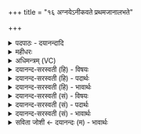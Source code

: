 +++
title = "१६ अग्नयेऽनीकवते प्रथमजानालभते"

+++
<details><summary>पदपाठः - दयानन्दादि</summary>

अ॒ग्नये॑। अनी॑कवत॒ इत्यनी॑कऽवते। प्र॒थ॒म॒जानिति॑ प्रथम॒ऽजान्। आ। ल॒भ॒ते॒। म॒रुद्भ्य॒ इति॑ म॒रुत्ऽभ्यः॑। सा॒न्त॒प॒नेभ्य॒ इति॑ साम्ऽतप॒नेभ्यः॑। स॒वा॒त्यानिति॑ सऽवा॒त्यान्। म॒रुद्भ्य॒ इति॑ म॒रुत्ऽभ्यः॑। गृ॒ह॒मे॒धिभ्य॒ इति॑ गृहऽमे॒धिभ्यः॑। बष्कि॑हान्। म॒रुद्भ्य॒ इति॑ म॒रुत्ऽभ्यः॑। क्री॒डिभ्य॒ इति॑ क्री॒डिऽभ्यः॑। स॒ꣳसृ॒ष्टानिति॑ सम्ऽमृ॒ष्टान्। म॒रुद्भ्य॒ इति॑ म॒रुत्ऽभ्यः॑। स्वत॑वद्भ्य॒ इति॒ स्वत॑वत्ऽभ्यः। अ॒नु॒सृ॒ष्टानित्य॑नुऽसृ॒ष्टान्। १६।
</details>

<details><summary>महीधरः</summary>

म० अथाष्टादशे यूपे महाहविःपशवः कृष्णग्रीवादयः पञ्चदश पूर्ववत् । अथैकोनविंशतितमे एताः कर्बुरास्त्रय ऐन्द्राग्नाः एकोन० । प्राशृङ्गाः संहितायां दीर्घः । प्रकृष्टशृङ्गयुक्ता माहेन्द्राः महेन्द्रदेवताः एकोन० । बहुरूपास्त्रयो वैश्वकर्मणाः विश्वकर्मदेवताः एकोन० ॥ १७ ॥  
अष्टादशी।
</details>

<details><summary>अधिमन्त्रम् (VC)</summary>

- अग्न्यादयो देवताः
- प्रजापतिर्ऋषिः
- शक्वरी
- धैवतः
</details>

<details><summary>दयानन्द-सरस्वती (हि) - विषयः</summary>

फिर किसके लिये कौन रक्षा करने योग्य हैं, इस विषय को अगले मन्त्र में कहा है ॥
</details>

<details><summary>दयानन्द-सरस्वती (हि) - पदार्थः</summary>

पदार्थान्वयभाषाः -  हे मनुष्यो ! जैसे विद्वान् जन (अनीकवते) प्रशंसित सेना रखनेवाले (अग्नये) अग्नि के समान वर्त्तमान तेजस्वी सेनाधीश के लिये (प्रथमजान्) विस्तारयुक्त कारण से उत्पन्न हुए (सान्तपनेभ्यः) जिनका अच्छे प्रकार ब्रह्मचर्य्य आदि आचरण है, उन (मरुद्भ्यः) प्राण के समान प्रीति उत्पन्न करनेवाले मनुष्यों के लिये (सवात्यान्) एक से पवन में हुए पदार्थों (गृहमेधिभ्यः) घर में जिन की धीर बुद्धि है, उन (मरुद्भ्यः) मनुष्यों के लिये (बष्किहान्) बहुत काल के उत्पन्न हुओं (क्रीडिभ्यः) प्रशंसायुक्त विहार आनन्द करनेवाले (मरुद्भ्यः) मनष्यों के लिये (संसृष्टान्) अच्छे प्रकार गुणयुक्त और (स्वतवद्भ्यः) जिनका आप से आप निवास है, उन (मरुद्भ्यः) स्वतन्त्र मनुष्यों के लिये (अनुसृष्टान्) मिलनेवालों को (आ, लभते) प्राप्त होता है, तुम लोग इन को प्राप्त होओ ॥१६ ॥
</details>

<details><summary>दयानन्द-सरस्वती (हि) - भावार्थः</summary>

भावार्थभाषाः -  जैसे विद्वानों से विद्यार्थी और पशु पाले जाते हैं, वैसे अन्य मनुष्यों को भी पालने चाहियें ॥१६ ॥
</details>

<details><summary>दयानन्द-सरस्वती (सं) - विषयः</summary>

पुनः कस्मै के रक्षणीय इत्याह ॥
</details>

<details><summary>दयानन्द-सरस्वती (सं) - पदार्थः</summary>

पदार्थान्वयभाषाः -  हे मनुष्या यथा विद्वांसोऽनीकवतेऽग्नये प्रथमजान् सान्तपनेभ्यो मरुद्भ्यः सवात्यान् गृहमेधिभ्यो मरुद्भ्यो बष्किहान् क्रीडिभ्यो मरुद्भ्यः संसृष्टान् स्वतवद्भ्यो मरुद्भ्योऽनुसृष्टानालभते तथैव यूयमेतानालभध्वम् ॥१६ ॥
</details>

<details><summary>दयानन्द-सरस्वती (सं) - भावार्थः</summary>

भावार्थभाषाः -  यथा विद्वद्भिर्विद्यार्थिनः पशवश्च पाल्यन्ते, तथैवेतरैर्मनुष्यैः पालनीयाः ॥१६ ॥
</details>

<details><summary>सविता जोशी ← दयानन्दः (म) - भावार्थः</summary>

भावार्थभाषाः -  विद्वानांकडून विद्यार्थ्यांचे व पशूंचे पालन केले जाते तसे इतर माणसांनीही त्यांचे पालन केले पाहिजे.
</details>